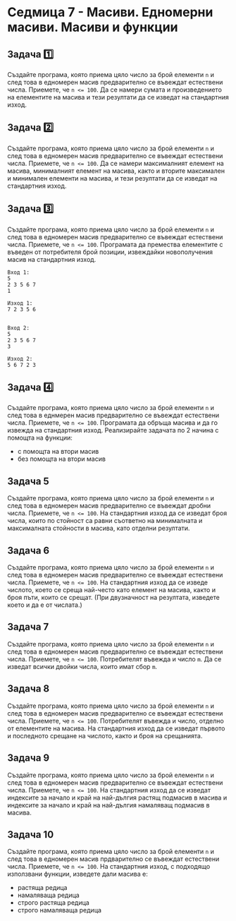 # Седмица 7 - Масиви. Едномерни масиви. Масиви и функции

## Задача :one:

Създайте програма, която приема цяло число за брой елементи `n` и след това в едномерен масив предварително се въвеждат естествени числа. Приемете, че `n <= 100`. Да се намери сумата и произведението на елементите на масива и тези резултати да се изведат на стандартния изход.

## Задача :two:

Създайте програма, която приема цяло число за брой елементи `n` и след това в едномерен масив предварително се въвеждат естествени числа. Приемете, че `n <= 100`. Да се намери максималният елемент на масива, минималният елемент на масива, както и вторите максимален и минимален елементи на масива, и тези резултати да се изведат на стандартния изход.

## Задача :three:

Създайте програма, която приема цяло число за брой елементи `n` и след това в едномерен масив предварително се въвеждат естествени числа. Приемете, че `n <= 100`. Програмата да премества елементите с въведен от потребителя брой позиции, извеждайки новополучения масив на стандартния изход.

```
Вход 1:
5
2 3 5 6 7
1

Изход 1:
7 2 3 5 6


Вход 2:
5
2 3 5 6 7
3

Изход 2:
5 6 7 2 3
```

## Задача :four:

Създайте програма, която приема цяло число за брой елементи `n` и след това в еднмерен масив предварително се въвеждат естествени числа. Приемете, че `n <= 100`. Програмата да обръща масива и да го извежда на стандартния изход. Реализирайте задачата по 2 начина с помощта на функции:

- с помощта на втори масив
- без помощта на втори масив

## Задача 5

Създайте програма, която приема цяло число за брой елементи `n` и след това в едномерен масив предварително се въвеждат дробни числа. Приемете, че `n <= 100`. На стандартния изход да се изведат броя числа, които по стойност са равни съответно на минималната и максималната стойности в масива, като отделни резултати.

## Задача 6

Създайте програма, която приема цяло число за брой елементи `n` и след това в едномерен масив предварително се въвеждат естествени числа. Приемете, че `n <= 100`. На стандартния изход да се изведе числото, което се среща най-често като елемент на масива, както и броя пъти, които се срещат. (При двузначност на резултата, изведете което и да е от числата.)

## Задача 7

Създайте програма, която приема цяло число за брой елементи `n` и след това в едномерен масив предварително се въвеждат естествени числа. Приемете, че `n <= 100`. Потребителят въвежда и число `m`. Да се изведат всички двойки числа, които имат сбор `m`.

## Задача 8

Създайте програма, която приема цяло число за брой елементи `n` и след това в едномерен масив предварително се въвеждат естествени числа. Приемете, че `n <= 100`. Потребителят въвежда и число, отделно от елементите на масива. На стандартния изход да се изведат първото и последното срещане на числото, както и броя на срещанията.

## Задача 9

Създайте програма, която приема цяло число за брой елементи `n` и след това в едномерен масив предварително се въвеждат естествени числа. Приемете, че `n <= 100`. На стандартния изход да се изведат индексите за начало и край на най-дългия растящ подмасив в масива и индексите за начало и край на най-дългия намаляващ подмасив в масива.

## Задача 10

Създайте програма, която приема цяло число за брой елементи `n` и след това в едномерен масив прдварително се въвеждат естествени числа. Приемете, че `n <= 100`. На стандартния изход, с подходящо използвани функции, изведете дали масива е:

- растяща редица
- намаляваща редица
- строго растяща редица
- строго намаляваща редица
